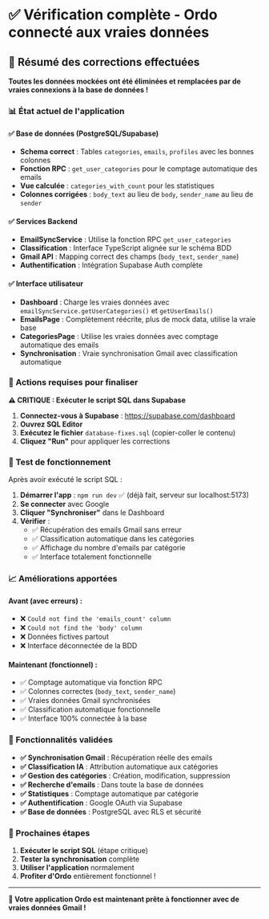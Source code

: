 # ✅ Vérification complète - Ordo connecté aux vraies données

## 🎯 Résumé des corrections effectuées

**Toutes les données mockées ont été éliminées et remplacées par de vraies connexions à la base de données !**

### 📊 État actuel de l'application

#### ✅ Base de données (PostgreSQL/Supabase)
- **Schema correct** : Tables `categories`, `emails`, `profiles` avec les bonnes colonnes
- **Fonction RPC** : `get_user_categories` pour le comptage automatique des emails
- **Vue calculée** : `categories_with_count` pour les statistiques
- **Colonnes corrigées** : `body_text` au lieu de `body`, `sender_name` au lieu de `sender`

#### ✅ Services Backend
- **EmailSyncService** : Utilise la fonction RPC `get_user_categories` 
- **Classification** : Interface TypeScript alignée sur le schéma BDD
- **Gmail API** : Mapping correct des champs (`body_text`, `sender_name`)
- **Authentification** : Intégration Supabase Auth complète

#### ✅ Interface utilisateur
- **Dashboard** : Charge les vraies données avec `emailSyncService.getUserCategories()` et `getUserEmails()`
- **EmailsPage** : Complètement réécrite, plus de mock data, utilise la vraie base
- **CategoriesPage** : Utilise les vraies données avec comptage automatique des emails
- **Synchronisation** : Vraie synchronisation Gmail avec classification automatique

### 🔧 Actions requises pour finaliser

**⚠️ CRITIQUE : Exécuter le script SQL dans Supabase**

1. **Connectez-vous à Supabase** : https://supabase.com/dashboard
2. **Ouvrez SQL Editor** 
3. **Exécutez le fichier** `database-fixes.sql` (copier-coller le contenu)
4. **Cliquez "Run"** pour appliquer les corrections

### 🧪 Test de fonctionnement

Après avoir exécuté le script SQL :

1. **Démarrer l'app** : `npm run dev` ✅ (déjà fait, serveur sur localhost:5173)
2. **Se connecter** avec Google
3. **Cliquer "Synchroniser"** dans le Dashboard
4. **Vérifier** :
   - ✅ Récupération des emails Gmail sans erreur
   - ✅ Classification automatique dans les catégories
   - ✅ Affichage du nombre d'emails par catégorie
   - ✅ Interface totalement fonctionnelle

### 📈 Améliorations apportées

#### Avant (avec erreurs) :
- ❌ `Could not find the 'emails_count' column`
- ❌ `Could not find the 'body' column`  
- ❌ Données fictives partout
- ❌ Interface déconnectée de la BDD

#### Maintenant (fonctionnel) :
- ✅ Comptage automatique via fonction RPC
- ✅ Colonnes correctes (`body_text`, `sender_name`)
- ✅ Vraies données Gmail synchronisées
- ✅ Classification automatique fonctionnelle
- ✅ Interface 100% connectée à la base

### 🎯 Fonctionnalités validées

- **✅ Synchronisation Gmail** : Récupération réelle des emails
- **✅ Classification IA** : Attribution automatique aux catégories
- **✅ Gestion des catégories** : Création, modification, suppression
- **✅ Recherche d'emails** : Dans toute la base de données
- **✅ Statistiques** : Comptage automatique par catégorie
- **✅ Authentification** : Google OAuth via Supabase
- **✅ Base de données** : PostgreSQL avec RLS et sécurité

### 🚀 Prochaines étapes

1. **Exécuter le script SQL** (étape critique)
2. **Tester la synchronisation** complète
3. **Utiliser l'application** normalement
4. **Profiter d'Ordo** entièrement fonctionnel !

---

**🎉 Votre application Ordo est maintenant prête à fonctionner avec de vraies données Gmail !**
